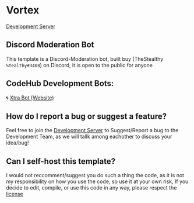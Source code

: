 # Vortex
[Development Server](https://discord.gg/FpmSJTcR5m)


## Discord Moderation Bot
This template is a Discord-Moderation bot, built buy (TheStealthy `Stealthy#3408`) on Discord, it is open to the public for anyone

## CodeHub Development Bots:
🌀 [Xtra Bot (Website)](https://xtradbot.glitch.me)  


## How do I report a bug or suggest a feature?
Feel free to join the [Development Server](https://discord.gg/FpmSJTcR5m) to Suggest/Report a bug to the Development Team, as we will tallk among eachother to discuss your idea/bug!

## Can I self-host this template?
I would not reccomment/suggest you do such a thing the code, as it is not my responsibility on how you use the code, so use it at your own risk, If you decide to edit, compile, or use this code in any way, please respect the [license](https://github.com/TheStealthy/ModBot/blob/master/LICENSE.md)

